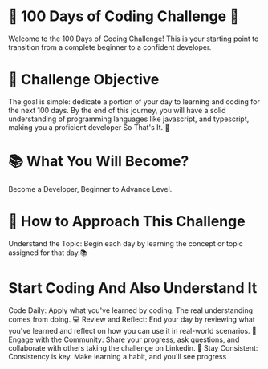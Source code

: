 # 🚀 100 Days of Coding Challenge 🚀
Welcome to the 100 Days of Coding Challenge! This is your starting point to transition from a complete beginner to a confident developer.

# 🎯 Challenge Objective
The goal is simple: dedicate a portion of your day to learning and coding for the next 100 days. By the end of this journey, you will have a solid understanding of programming languages like javascript, and typescript, making you a proficient developer So That's It. 🌈

# 📚 What You Will Become?
Become a Developer, Beginner to Advance Level.
# 📖 How to Approach This Challenge
Understand the Topic: Begin each day by learning the concept or topic assigned for that day.📚
# Start Coding And Also Understand It
Code Daily: Apply what you've learned by coding. The real understanding comes from doing. 💻
Review and Reflect: End your day by reviewing what you've learned and reflect on how you can use it in real-world scenarios. 🤔
Engage with the Community: Share your progress, ask questions, and collaborate with others taking the challenge on Linkedin. 👥
Stay Consistent: Consistency is key. Make learning a habit, and you'll see progress
